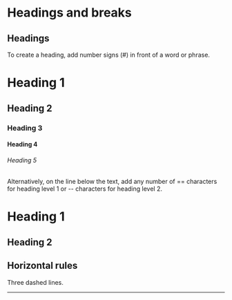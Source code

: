 # Headings and breaks

## Headings

To create a heading, add number signs (#) in front of a word or phrase.

# Heading 1

## Heading 2

### Heading 3

#### Heading 4

###### Heading 5


Alternatively, on the line below the text, add any number of == characters for heading level 1 or -- characters for heading level 2.

Heading 1
=========

Heading 2
---------

## Horizontal rules

Three dashed lines.

---
